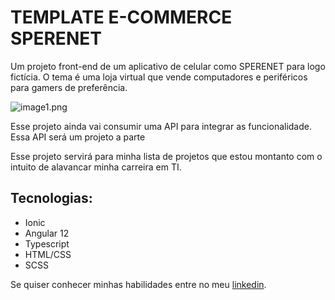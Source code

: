 # TEMPLATE E-COMMERCE SPERENET

Um projeto front-end de um aplicativo de celular como SPERENET para logo fictícia. O tema é uma loja virtual que vende computadores e periféricos para gamers de preferência.

![image1.png](https://postimg.cc/ftGrf6Cj)

Esse projeto ainda vai consumir uma API para integrar as funcionalidade. Essa API será um projeto a parte

Esse projeto servirá para minha lista de projetos que estou montanto com o
intuito de alavancar minha carreira em TI.

## Tecnologias:

- Ionic
- Angular 12
- Typescript
- HTML/CSS
- SCSS



Se quiser conhecer minhas habilidades entre no meu [linkedin](https://www.linkedin.com/in/roberto-carlos-677851174/).